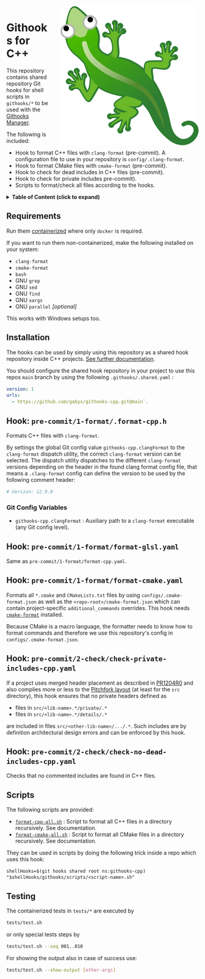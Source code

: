 <img src="https://raw.githubusercontent.com/gabyx/githooks/main/docs/githooks-logo.svg" style="margin-left: 20pt" align="right">

# Githooks for C++

This repository contains shared repository Git hooks for shell scripts in
`githooks/*` to be used with the
[Githooks Manager](https://github.com/gabyx/Githooks).

The following is included:

- Hook to format C++ files with `clang-format` (pre-commit). A configuration
  file to use in your repository is `config/.clang-format`.
- Hook to format CMake files with `cmake-format` (pre-commit).
- Hook to check for dead includes in C++ files (pre-commit).
- Hook to check for private includes pre-commit).
- Scripts to format/check all files according to the hooks.

<details>
<summary><b>Table of Content (click to expand)</b></summary>

<!-- TOC -->

- [Githooks for C++](#githooks-for-c)
  - [Requirements](#requirements)
  - [Installation](#installation)
  - [Hook: `pre-commit/1-format/.format-cpp.h`](#hook-pre-commit1-formatformat-cpph)
    - [Git Config Variables](#git-config-variables)
  - [Hook: `pre-commit/1-format/format-glsl.yaml`](#hook-pre-commit1-formatformat-glslyaml)
  - [Hook: `pre-commit/1-format/format-cmake.yaml`](#hook-pre-commit1-formatformat-cmakeyaml)
  - [Hook: `pre-commit/2-check/check-private-includes-cpp.yaml`](#hook-pre-commit2-checkcheck-private-includes-cppyaml)
  - [Hook: `pre-commit/2-check/check-no-dead-includes-cpp.yaml`](#hook-pre-commit2-checkcheck-no-dead-includes-cppyaml)
  - [Scripts](#scripts)
  - [Testing](#testing)

</details>

## Requirements

Run them
[containerized](https://github.com/gabyx/Githooks#running-hooks-in-containers)
where only `docker` is required.

If you want to run them non-containerized, make the following installed on your
system:

- `clang-format`
- `cmake-format`
- `bash`
- GNU `grep`
- GNU `sed`
- GNU `find`
- GNU `xargs`
- GNU `parallel` _[optional]_

This works with Windows setups too.

## Installation

The hooks can be used by simply using this repository as a shared hook
repository inside C++ projects.
[See further documentation](https://github.com/gabyx/githooks#shared-hook-repositories).

You should configure the shared hook repository in your project to use this
repos `main` branch by using the following `.githooks/.shared.yaml` :

```yaml
version: 1
urls:
  - https://github.com/gabyx/githooks-cpp.git@main`.
```

## Hook: `pre-commit/1-format/.format-cpp.h`

Formats C++ files with `clang-format`.

By settings the global Git config value `githooks-cpp.clangFormat` to the
`clang-format` dispatch utility, the correct `clang-format` version can be
selected. The dispatch utility dispatches to the different `clang-format`
versions depending on the header in the found clang format config file, that
means a `.clang-format` config can define the version to be used by the
following comment header:

```ini
# Version: 12.0.0
```

### Git Config Variables

- `githooks-cpp.clangFormat` : Auxiliary path to a `clang-format` executable
  (any Git config level).

## Hook: `pre-commit/1-format/format-glsl.yaml`

Same as `pre-commit/1-format/format-cpp.yaml`.

## Hook: `pre-commit/1-format/format-cmake.yaml`

Formats all `*.cmake` and `CMakeLists.txt` files by using
`configs/.cmake-format.json` as well as the `<repo-root>/cmake-format.json`
which can contain project-specific `additional_commands` overrides. This hook
needs [`cmake-format`](https://github.com/cheshirekow/cmake_format) installed.

Because CMake is a macro language, the formatter needs to know how to format
commands and therefore we use this repository's config in
`configs/.cmake-format.json`.

## Hook: `pre-commit/2-check/check-private-includes-cpp.yaml`

If a project uses merged header placement as described in
[PR1204R0](http://www.open-std.org/jtc1/sc22/wg21/docs/papers/2018/p1204r0.html)
and also complies more or less to the
[Pitchfork layout](https://api.csswg.org/bikeshed/?force=1&url=https://raw.githubusercontent.com/vector-of-bool/pitchfork/develop/data/spec.bs)
(at least for the `src` directory), this hook ensures that no private headers
defined as

- files in `src/<lib-name>.*/private/.*`
- files in `src/<lib-name>.*/details/.*`

are included in files `src/<other-lib-name>/.../.*`. Such includes are by
definition architectural design errors and can be enforced by this hook.

## Hook: `pre-commit/2-check/check-no-dead-includes-cpp.yaml`

Checks that no commented includes are found in C++ files.

## Scripts

The following scripts are provided:

- [`format-cpp-all.sh`](githooks/scripts/format-cpp-all.sh) : Script to format
  all C++ files in a directory recursively. See documentation.
- [`format-cmake-all.sh`](githooks/scripts/format-cmake-all.sh) : Script to
  format all CMake files in a directory recursively. See documentation.

They can be used in scripts by doing the following trick inside a repo which
uses this hook:

```shell
shellHooks=$(git hooks shared root ns:githooks-cpp)
"$shellHooks/githooks/scripts/<script-name>.sh"
```

## Testing

The containerized tests in `tests/*` are executed by

```bash
tests/test.sh
```

or only special tests steps by

```bash
tests/test.sh --seq 001..010
```

For showing the output also in case of success use:

```bash
tests/test.sh --show-output [other-args]
```
